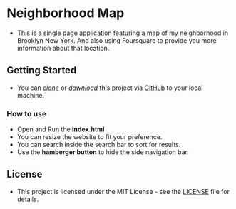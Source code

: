 # Neighborhood Map
* This is a single page application featuring a map of my neighborhood in Brooklyn New York. And also using Foursquare to provide you more information about that location.

## Getting Started

* You can *[clone](https://github.com/arrickx/Neighborhood-Map.git)* or *[download](https://github.com/arrickx/Neighborhood-Map.git)* this project via [GitHub](https://github.com) to your local machine.

### How to use

* Open and Run the **index.html**
* You can resize the website to fit your preference.
* You can search inside the search bar to sort for results.
* Use the **hamberger button** to hide the side navigation bar.


## License

* This project is licensed under the MIT License - see the [LICENSE](LICENSE) file for details.



